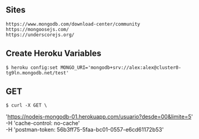 ## Sites
    https://www.mongodb.com/download-center/community
    https://mongoosejs.com/
    https://underscorejs.org/
    
## Create Heroku Variables
    $ heroku config:set MONGO_URI='mongodb+srv://alex:alex@cluster0-tg9ln.mongodb.net/test'

## GET
    $ curl -X GET \
  'https://nodejs-mongodb-01.herokuapp.com/usuario?desde=00&limite=5' \
  -H 'cache-control: no-cache' \
  -H 'postman-token: 56b3ff75-5faa-bc01-0557-e6cd61172b53'

